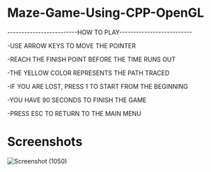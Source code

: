 # Maze-Game-Using-CPP-OpenGL
-------------------------HOW TO PLAY--------------------------
  
-USE ARROW KEYS TO MOVE THE POINTER

-REACH THE FINISH POINT BEFORE THE TIME RUNS OUT

-THE YELLOW COLOR REPRESENTS THE PATH TRACED

-IF YOU ARE LOST, PRESS 1 TO START FROM THE BEGINNING

-YOU HAVE 90 SECONDS TO FINISH THE GAME

-PRESS ESC TO RETURN TO THE MAIN MENU


# Screenshots

![Screenshot (1050)](https://user-images.githubusercontent.com/73847812/119331538-17cf0100-bca5-11eb-81fc-6bba417b7860.png)


